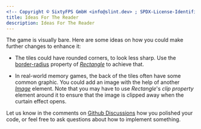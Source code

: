 ```yaml
---
<!-- Copyright © SixtyFPS GmbH <info@slint.dev> ; SPDX-License-Identifier: MIT -->
title: Ideas For The Reader
description: Ideas For The Reader
---
```


The game is visually bare. Here are some ideas on how you could make further changes to enhance it:

-   The tiles could have rounded corners, to look less sharp. Use the [border-radius](https://slint.dev/docs/slint/src/language/builtins/elements#rectangle)
    property of _[Rectangle](https://slint.dev/docs/slint/src/language/builtins/elements#rectangle)_ to achieve that.

-   In real-world memory games, the back of the tiles often have some common graphic. You could add an image with
    the help of another _[Image](https://slint.dev/docs/slint/src/language/builtins/elements#image)_
    element. Note that you may have to use _Rectangle_'s _clip property_
    element around it to ensure that the image is clipped away when the curtain effect opens.

Let us know in the comments on [Github Discussions](https://github.com/slint-ui/slint/discussions)
how you polished your code, or feel free to ask questions about how to implement something.
